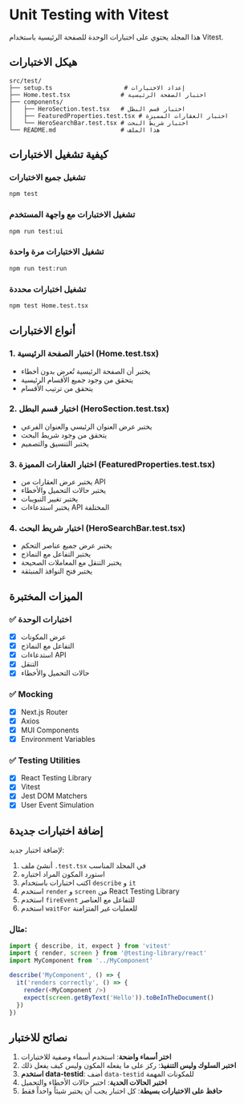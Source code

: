 # Unit Testing with Vitest

هذا المجلد يحتوي على اختبارات الوحدة للصفحة الرئيسية باستخدام Vitest.

## هيكل الاختبارات

```
src/test/
├── setup.ts                    # إعداد الاختبارات
├── Home.test.tsx              # اختبار الصفحة الرئيسية
├── components/
│   ├── HeroSection.test.tsx   # اختبار قسم البطل
│   ├── FeaturedProperties.test.tsx # اختبار العقارات المميزة
│   └── HeroSearchBar.test.tsx # اختبار شريط البحث
└── README.md                  # هذا الملف
```

## كيفية تشغيل الاختبارات

### تشغيل جميع الاختبارات
```bash
npm test
```

### تشغيل الاختبارات مع واجهة المستخدم
```bash
npm run test:ui
```

### تشغيل الاختبارات مرة واحدة
```bash
npm run test:run
```

### تشغيل اختبارات محددة
```bash
npm test Home.test.tsx
```

## أنواع الاختبارات

### 1. اختبار الصفحة الرئيسية (Home.test.tsx)
- يختبر أن الصفحة الرئيسية تُعرض بدون أخطاء
- يتحقق من وجود جميع الأقسام الرئيسية
- يتحقق من ترتيب الأقسام

### 2. اختبار قسم البطل (HeroSection.test.tsx)
- يختبر عرض العنوان الرئيسي والعنوان الفرعي
- يتحقق من وجود شريط البحث
- يختبر التنسيق والتصميم

### 3. اختبار العقارات المميزة (FeaturedProperties.test.tsx)
- يختبر عرض العقارات من API
- يختبر حالات التحميل والأخطاء
- يختبر تغيير التبويبات
- يختبر استدعاءات API المختلفة

### 4. اختبار شريط البحث (HeroSearchBar.test.tsx)
- يختبر عرض جميع عناصر التحكم
- يختبر التفاعل مع النماذج
- يختبر التنقل مع المعاملات الصحيحة
- يختبر فتح النوافذ المنبثقة

## الميزات المختبرة

### ✅ اختبارات الوحدة
- [x] عرض المكونات
- [x] التفاعل مع النماذج
- [x] استدعاءات API
- [x] التنقل
- [x] حالات التحميل والأخطاء

### ✅ Mocking
- [x] Next.js Router
- [x] Axios
- [x] MUI Components
- [x] Environment Variables

### ✅ Testing Utilities
- [x] React Testing Library
- [x] Vitest
- [x] Jest DOM Matchers
- [x] User Event Simulation

## إضافة اختبارات جديدة

لإضافة اختبار جديد:

1. أنشئ ملف `.test.tsx` في المجلد المناسب
2. استورد المكون المراد اختباره
3. اكتب اختبارات باستخدام `describe` و `it`
4. استخدم `render` و `screen` من React Testing Library
5. استخدم `fireEvent` للتفاعل مع العناصر
6. استخدم `waitFor` للعمليات غير المتزامنة

### مثال:
```typescript
import { describe, it, expect } from 'vitest'
import { render, screen } from '@testing-library/react'
import MyComponent from '../MyComponent'

describe('MyComponent', () => {
  it('renders correctly', () => {
    render(<MyComponent />)
    expect(screen.getByText('Hello')).toBeInTheDocument()
  })
})
```

## نصائح للاختبار

1. **اختر أسماء واضحة**: استخدم أسماء وصفية للاختبارات
2. **اختبر السلوك وليس التنفيذ**: ركز على ما يفعله المكون وليس كيف يفعل ذلك
3. **استخدم data-testid**: أضف `data-testid` للمكونات المهمة
4. **اختبر الحالات الحدية**: اختبر حالات الأخطاء والتحميل
5. **حافظ على الاختبارات بسيطة**: كل اختبار يجب أن يختبر شيئاً واحداً فقط 